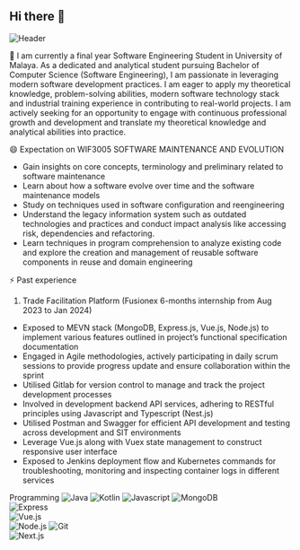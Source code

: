 ## Hi there 👋

![Header](./github-header-image.png)

🌱 I am currently a final year Software Engineering Student in University of Malaya. As a dedicated and analytical student pursuing Bachelor of Computer Science (Software Engineering), I am passionate in leveraging modern software development practices. I am eager to apply my theoretical knowledge, problem-solving abilities, modern software technology stack and industrial training experience in contributing to real-world projects. I am actively seeking for an opportunity to  engage with continuous professional growth and development and translate my theoretical knowledge and analytical abilities into practice.

😄 Expectation on WIF3005 SOFTWARE MAINTENANCE AND EVOLUTION
- Gain insights on core concepts, terminology and preliminary related to software maintenance 
- Learn about how a software evolve over time and the software maintenance models 
- Study on techniques used in software configuration and reengineering
- Understand the legacy information system such as outdated technologies and practices and conduct impact analysis like accessing risk, dependencies and refactoring.
- Learn techniques in program comprehension to analyze existing code and explore the creation and management of reusable software components in reuse and domain engineering

⚡ Past experience 
1) Trade Facilitation Platform (Fusionex 6-months internship from Aug 2023 to Jan 2024)
- Exposed to MEVN stack (MongoDB, Express.js, Vue.js, Node.js) to implement various features outlined in project’s functional specification documentation
- Engaged in Agile methodologies, actively participating in daily scrum sessions to provide progress update and ensure collaboration within the sprint 
- Utilised Gitlab for version control to manage and track the project development processes
- Involved in development backend API services, adhering to RESTful principles using Javascript and Typescript (Nest.js) 
- Utilised Postman and Swagger for efficient API development and testing across development and SIT environments 
- Leverage Vue.js along with Vuex state management to construct responsive user interface  
- Exposed to Jenkins deployment flow and Kubernetes commands for troubleshooting, monitoring and inspecting container logs in different services

Programming 
![Java](https://user-images.githubusercontent.com/25181517/117201156-9a724800-adec-11eb-9a9d-3cd0f67da4bc.png)
![Kotlin](https://user-images.githubusercontent.com/25181517/185062810-7ee0c3d2-17f2-4a98-9d8a-a9576947692b.png)
![Javascript](https://user-images.githubusercontent.com/25181517/117447155-6a868a00-af3d-11eb-9cfe-245df15c9f3f.png)
![MongoDB](https://user-images.githubusercontent.com/25181517/182884177-d48a8579-2cd0-447a-b9a6-ffc7cb02560e.png)  
![Express](https://user-images.githubusercontent.com/25181517/183859966-a3462d8d-1bc7-4880-b353-e2cbed900ed6.png)  
![Vue.js](https://user-images.githubusercontent.com/25181517/117448124-a2da9800-af3e-11eb-85d2-bd1b69b65603.png)  
![Node.js](https://user-images.githubusercontent.com/25181517/183568594-85e280a7-0d7e-4d1a-9028-c8c2209e073c.png)
![Git](https://user-images.githubusercontent.com/25181517/192108372-f71d70ac-7ae6-4c0d-8395-51d8870c2ef0.png)  
![Next.js](https://github.com/marwin1991/profile-technology-icons/assets/136815194/5f8c622c-c217-4649-b0a9-7e0ee24bd704)  



